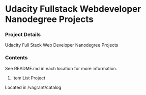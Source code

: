 # Udacity Fullstack Webdeveloper Nanodegree Projects

### Project Details

Udacity Full Stack Web Developer Nanodegree Projects

### Contents
See README.md in each location for more information.

1. Item List Project

Located in /vagrant/catalog


